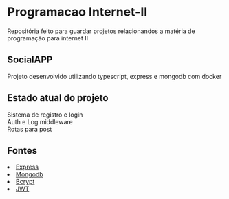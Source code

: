 # Programacao Internet-II
Repositória feito para guardar projetos relacionandos a matéria de programação para internet II

## SocialAPP

Projeto desenvolvido utilizando typescript, express e mongodb com docker

## Estado atual do projeto

Sistema de registro e login<br>
Auth e Log middleware<br>
Rotas para post<br>

## Fontes

<li><a href= "https://expressjs.com/pt-br/" src = ""> Express </a></li>
<li><a href= "https://www.mongodb.com/pt-br" src = ""> Mongodb </a></li>
<li><a href= "https://www.npmjs.com/package/bcrypt" src = ""> Bcrypt </a></li>
<li><a href= "https://jwt.io/" src = ""> JWT </a></li>